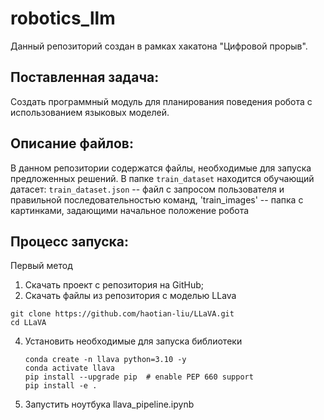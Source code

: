 # robotics_llm

Данный репозиторий создан в рамках хакатона "Цифровой прорыв". 

## Поставленная задача:
Создать программный модуль для планирования поведения робота с использованием языковых моделей. 

## Описание файлов:
В данном репозитории содержатся файлы, необходимые для запуска предложенных решений. В папке `train_dataset` находится обучающий датасет: `train_dataset.json` -- файл с запросом пользователя и правильной последовательностью команд, 'train_images' -- папка с картинками, задающими начальное положение робота 

## Процесс запуска:
Первый метод
1. Скачать проект с репозитория на GitHub;
2. Скачать файлы из репозитория с моделью LLava
  ```
  git clone https://github.com/haotian-liu/LLaVA.git
  cd LLaVA
  ```
4. Установить необходимые для запуска библиотеки
   ```
   conda create -n llava python=3.10 -y
   conda activate llava
   pip install --upgrade pip  # enable PEP 660 support
   pip install -e .
   ```
5. Запустить ноутбука llava_pipeline.ipynb 
